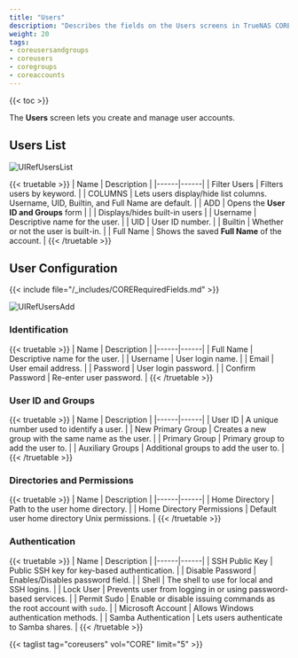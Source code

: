 ```yaml
---
title: "Users"
description: "Describes the fields on the Users screens in TrueNAS CORE."
weight: 20
tags:
- coreusersandgroups
- coreusers
- coregroups
- coreaccounts
---
```


{{< toc >}}

The **Users** screen lets you create and manage user accounts.

## Users List

![UIRefUsersList](/images/CORE/Accounts/UIRefUsersList.png "Accounts Users List")

{{< truetable >}}
| Name | Description |
|------|------|
| Filter Users | Filters users by keyword. |
| COLUMNS | Lets users display/hide list columns. Username, UID, Builtin, and Full Name are default. |
| ADD | Opens the **User ID and Groups** form  |
| <span class="iconify" data-icon="mdi:cog"></span> | Displays/hides built-in users |
| Username | Descriptive name for the user. |
| UID | User ID number. |
| Builtin | Whether or not the user is built-in. |
| Full Name | Shows the saved **Full Name** of the account. |
{{< /truetable >}}

## User Configuration

{{< include file="/_includes/CORERequiredFields.md" >}}

![UIRefUsersAdd](/images/CORE/Accounts/UIRefUsersAdd.png "Accounts Users Add or Edit")

### Identification

{{< truetable >}}
| Name | Description |
|------|------|
| Full Name | Descriptive name for the user. |
| Username | User login name. |
| Email | User email address. |
| Password | User login password. |
| Confirm Password | Re-enter user password. |
{{< /truetable >}}

### User ID and Groups

{{< truetable >}}
| Name | Description |
|------|------|
| User ID | A unique number used to identify a user. |
| New Primary Group | Creates a new group with the same name as the user. |
| Primary Group | Primary group to add the user to. |
| Auxiliary Groups | Additional groups to add the user to. |
{{< /truetable >}}

### Directories and Permissions

{{< truetable >}}
| Name | Description |
|------|------|
| Home Directory | Path to the user home directory. |
| Home Directory Permissions | Default user home directory Unix permissions.  |
{{< /truetable >}}

### Authentication

{{< truetable >}}
| Name | Description |
|------|------|
| SSH Public Key | Public SSH key for key-based authentication. |
| Disable Password | Enables/Disables password field.  |
| Shell | The shell to use for local and SSH logins. |
| Lock User | Prevents user from logging in or using password-based services. |
| Permit Sudo | Enable or disable issuing commands as the root account with `sudo`. |
| Microsoft Account | Allows Windows authentication methods. |
| Samba Authentication | Lets users authenticate to Samba shares. |
{{< /truetable >}}

{{< taglist tag="coreusers" vol="CORE" limit="5" >}}
